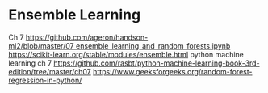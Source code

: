 # Ensemble Learning

Ch 7
https://github.com/ageron/handson-ml2/blob/master/07_ensemble_learning_and_random_forests.ipynb
https://scikit-learn.org/stable/modules/ensemble.html
python machine learning ch 7
https://github.com/rasbt/python-machine-learning-book-3rd-edition/tree/master/ch07
https://www.geeksforgeeks.org/random-forest-regression-in-python/
